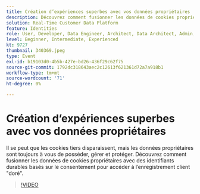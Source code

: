 ```yaml
---
title: Création d’expériences superbes avec vos données propriétaires
description: Découvrez comment fusionner les données de cookies propriétaires avec des identifiants durables basés sur le consentement pour accéder à l’enregistrement client doré.
solution: Real-Time Customer Data Platform
feature: Identities
role: User, Developer, Data Engineer, Architect, Data Architect, Admin, Leader
level: Beginner, Intermediate, Experienced
kt: 9727
thumbnail: 340369.jpeg
type: Event
exl-id: b19103d0-4b5b-427e-bd26-436f29c62f75
source-git-commit: 1792dc318643aec2c12613f621361d72a7a918b1
workflow-type: tm+mt
source-wordcount: '71'
ht-degree: 0%

---
```


# Création d’expériences superbes avec vos données propriétaires

Il se peut que les cookies tiers disparaissent, mais les données propriétaires sont toujours à vous de posséder, gérer et protéger. Découvrez comment fusionner les données de cookies propriétaires avec des identifiants durables basés sur le consentement pour accéder à l’enregistrement client &quot;doré&quot;.

>[!VIDEO](https://video.tv.adobe.com/v/340369/?quality=12&learn=on)
